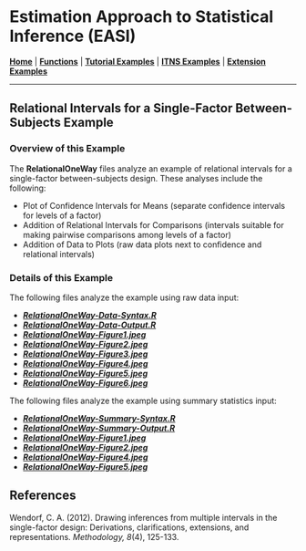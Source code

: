 # Estimation Approach to Statistical Inference (EASI)

[**Home**](https://github.com/cwendorf/EASI/) | 
[**Functions**](https://github.com/cwendorf/EASI/tree/master/A-Functions) | 
[**Tutorial Examples**](https://github.com/cwendorf/EASI/tree/master/B-TutorialExamples) | 
[**ITNS Examples**](https://github.com/cwendorf/EASI/tree/master/C-ITNSExamples) | 
[**Extension Examples**](https://github.com/cwendorf/EASI/tree/master/D-ExtensionExamples)

---

## Relational Intervals for a Single-Factor Between-Subjects Example

### Overview of this Example

The **RelationalOneWay** files analyze an example of relational intervals for a single-factor between-subjects design. These analyses include the following:

- Plot of Confidence Intervals for Means (separate confidence intervals for levels of a factor)
- Addition of Relational Intervals for Comparisons (intervals suitable for making pairwise comparisons among levels of a factor)
- Addition of Data to Plots (raw data plots next to confidence and relational intervals)

### Details of this Example
 
The following files analyze the example using raw data input:

- [**_RelationalOneWay-Data-Syntax.R_**](./RelationalOneWay-Data-Syntax.R)
- [**_RelationalOneWay-Data-Output.R_**](./RelationalOneWay-Data-Output.R)
- [**_RelationalOneWay-Figure1.jpeg_**](./RelationalOneWay-Figure1.jpeg)
- [**_RelationalOneWay-Figure2.jpeg_**](./RelationalOneWay-Figure2.jpeg)
- [**_RelationalOneWay-Figure3.jpeg_**](./RelationalOneWay-Figure3.jpeg)
- [**_RelationalOneWay-Figure4.jpeg_**](./RelationalOneWay-Figure4.jpeg)
- [**_RelationalOneWay-Figure5.jpeg_**](./RelationalOneWay-Figure5.jpeg)
- [**_RelationalOneWay-Figure6.jpeg_**](./RelationalOneWay-Figure6.jpeg)

The following files analyze the example using summary statistics input:

- [**_RelationalOneWay-Summary-Syntax.R_**](./RelationalOneWay-Summary-Syntax.R)
- [**_RelationalOneWay-Summary-Output.R_**](./RelationalOneWay-Summary-Output.R)
- [**_RelationalOneWay-Figure1.jpeg_**](./RelationalOneWay-Figure1.jpeg)
- [**_RelationalOneWay-Figure2.jpeg_**](./RelationalOneWay-Figure2.jpeg)
- [**_RelationalOneWay-Figure4.jpeg_**](./RelationalOneWay-Figure4.jpeg)
- [**_RelationalOneWay-Figure5.jpeg_**](./RelationalOneWay-Figure5.jpeg)

## References

Wendorf, C. A. (2012). Drawing inferences from multiple intervals in the single-factor design: Derivations, clarifications, extensions, and representations. _Methodology, 8_(4), 125-133.
